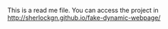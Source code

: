 This is a read me file.
You can access the project in
http://sherlockgn.github.io/fake-dynamic-webpage/